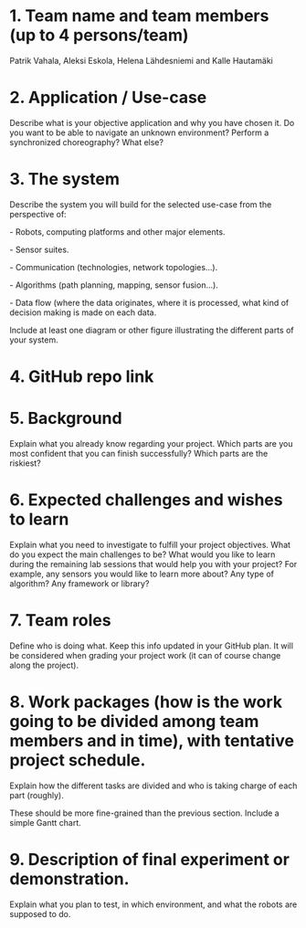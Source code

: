 <!DOCTYPE html>
<html>
  <body>
    <h1> 1. Team name and team members (up to 4 persons/team) </h1>
      <p>Patrik Vahala, Aleksi Eskola, Helena Lähdesniemi and Kalle Hautamäki</p>
    <h1>2. Application / Use-case</h1>
      <p>Describe what is your objective application and why you have chosen it. Do you want to be able to
      navigate an unknown environment? Perform a synchronized choreography? What else?</p>
    <h1>3. The system</h1>
      <p>Describe the system you will build for the selected use-case from the perspective of:</p>
      <p>- Robots, computing platforms and other major elements.</p>
      <p>- Sensor suites.</p>
      <p>- Communication (technologies, network topologies...).</p>
      <p>- Algorithms (path planning, mapping, sensor fusion...).</p>
      <p>- Data flow (where the data originates, where it is processed, what kind of decision making
      is made on each data.</p>
      <p>Include at least one diagram or other figure illustrating the different parts of your system.</p>
    <h1>4. GitHub repo link</h1>
    <h1>5. Background</h1>
      <p>Explain what you already know regarding your project. Which parts are you most confident that
      you can finish successfully? Which parts are the riskiest?</p>
    <h1>6. Expected challenges and wishes to learn</h1>
      <p>Explain what you need to investigate to fulfill your project objectives. What do you expect the main
      challenges to be? What would you like to learn during the remaining lab sessions that would help
      you with your project? For example, any sensors you would like to learn more about? Any type of
      algorithm? Any framework or library?<p>
    <h1>7. Team roles</h1>
      <p>Define who is doing what. Keep this info updated in your GitHub plan. It will be considered when
      grading your project work (it can of course change along the project).</p>
    <h1>8. Work packages (how is the work going to be divided among team members and in time), with
      tentative project schedule.</h1>
      <p>Explain how the different tasks are divided and who is taking charge of each part (roughly).</p>
      <p>These should be more fine-grained than the previous section. Include a simple Gantt chart.</p>
    <h1>9. Description of final experiment or demonstration.</h1>
      <p>Explain what you plan to test, in which environment, and what the robots are supposed to do.</p>

